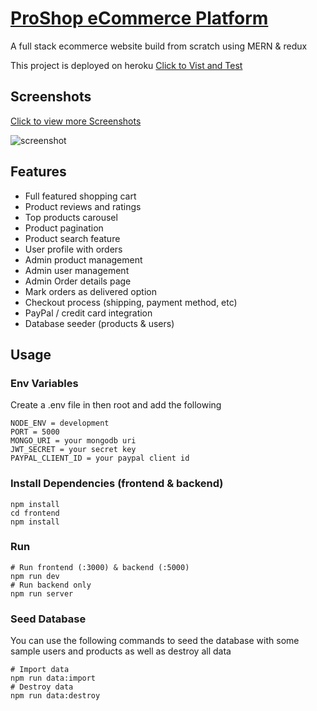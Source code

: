 # [ProShop eCommerce Platform](https://proshop-mern-app-piyush.herokuapp.com/)
A full stack ecommerce website build from scratch using MERN & redux

This project is deployed on heroku [Click to Vist and Test](https://proshop-mern-app-piyush.herokuapp.com/)

## Screenshots

[Click to view more Screenshots](https://github.com/piyush-21082001/ecommerce_mern/tree/master/screenshots)


![screenshot](https://github.com/piyush-21082001/ecommerce_mern/blob/master/screenshots/home.png)

## Features

- Full featured shopping cart
- Product reviews and ratings
- Top products carousel
- Product pagination
- Product search feature
- User profile with orders
- Admin product management
- Admin user management
- Admin Order details page
- Mark orders as delivered option
- Checkout process (shipping, payment method, etc)
- PayPal / credit card integration
- Database seeder (products & users)

## Usage

### Env Variables

Create a .env file in then root and add the following

```
NODE_ENV = development
PORT = 5000
MONGO_URI = your mongodb uri
JWT_SECRET = your secret key
PAYPAL_CLIENT_ID = your paypal client id
```

### Install Dependencies (frontend & backend)

```
npm install
cd frontend
npm install
```

### Run

```
# Run frontend (:3000) & backend (:5000)
npm run dev
# Run backend only
npm run server
```

### Seed Database

You can use the following commands to seed the database with some sample users and products as well as destroy all data

```
# Import data
npm run data:import
# Destroy data
npm run data:destroy
```
